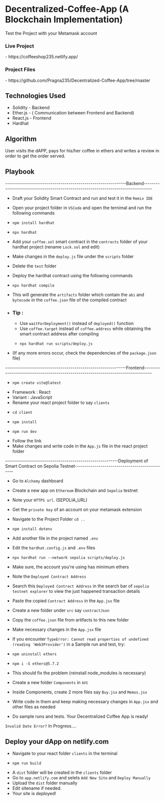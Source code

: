 # Decentralized-Coffee-App (A Blockchain Implementation)

Test the Project with your Metamask account

<h3>Live Project</h3> - https://coffeeshop235.netlify.app/
<h3>Project Files</h3> - https://github.com/Pragna235/Decentralized-Coffee-App/tree/master

## Technologies Used
* Solidity - Backend
* Ether.js - ( Communication between Frontend and Backend)
* React.js - Frontend
* Hardhat

## Algorithm

User visits the dAPP, pays for his/her coffee in ethers and writes a review in order to get the order served.

## Playbook

-------------------------------------------------------------Backend----------------------------------------------------------------------------------
- Draft your Solidity Smart Contract and run and test it in the `Remix IDE`
- Open your project folder in `VSCode` and open the ternimal and run the following commands
-     npm install hardhat
-     npx hardhat
- Add your `coffee.sol` smart contract in the `contracts` folder of your hardhat project (rename `Lock.sol` and edit)
- Make changes in the `deploy.js` file under the `scripts` folder
- Delete the `test` folder

- Deploy the hardhat contract using the following commands
-     npx hardhat compile
- This will generate the `artifacts` folder which contain the `abi` and `bytecode` in the `coffee.json` file of the compiled contract
- ### Tip :
  - Use `waitForDeployment()` instead of `deployed()` function
  - Use `coffee.target` instead of `coffee.address` while obtaining the smart contract address after compiling
  -     npx hardhat run scripts/deploy.js
- (If any more errors occur, check the dependencies of the `package.json` file)

-------------------------------------------------------------Frontend----------------------------------------------------------------------------------
-     npm create vite@latest
- Framework : React
- Variant : JavaScript
- Rename your react project folder to say `clients`
-     cd client
-     npm install
-     npm run dev
- Follow the link
- Make changes and write code in the `App.js` file in the react project folder

---------------------------------------------------------Deployment of Smart Contract on Sepolia Testnet-----------------------------------------------
- Go to `Alchemy` dashboard
- Create a new app on `Ethereum` Blockchain and `Sepolia` testnet
- Note your `HTTPS url`. (SEPOLIA_URL)
- Get the `private key` of an account on your metamask extension
- Navigate to the Project Folder `cd ..`
-     npm install dotenv
- Add another file in the project named `.env`
- Edit the `hardhat.config.js`  and `.env` files
-     npx hardhat run --network sepolia scripts/deploy.js
- Make sure, the account you're using has minimum ethers
- Note the `Deployed Contract Address`
- Search this `Deployed Contract Address` in the search bar of `sepolia testnet explorer` to view the just happened transaction details

- Paste the copied `Contract Address` in the `App.jsx` file
- Create a new folder under `src` say `contractJson`
- Copy the `coffee.json` file from artifacts to this new folder
- Make necessary changes in the `App.jsx` file
- If you encounter `TypeError: Cannot read properties of undefined (reading 'Web3Provider')` in a Sample run and test, try:
-     npm uninstall ethers
-     npm i -S ethers@5.7.2
- This should fix the problem (reinstall node_modules is necessary)

- Create a new folder `Components` in src
- Inside Components, create 2 more files say `Buy.jsx` and `Memos.jsx`
- Write code in them and keep making necessary changes in `App.jsx` and other files as needed
- Do sample runs and tests. Your Decentralized Coffee App is ready!

`Invalid Date Error?`
In Progress....

## Deploy your dApp on netlify.com

- Navigate to your react folder `clients` in the terminal
-     npm run build
- A `dist` folder will be created in the `clients` folder
- Go to `app.netlify.com` and selets `Add New Site` and `Deploy Manually`
- Upload the `dist` folder manually
- Edit sitename if needed.
- Your site is deployed!

  
